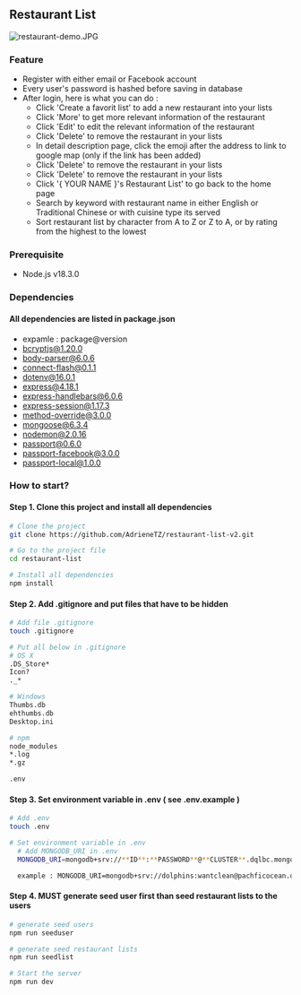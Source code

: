 ## Restaurant List

![restaurant-demo.JPG](https://drive.google.com/uc?id=1v_OC8Q-fMp8RD5zj-yG-_m2PMTQmwaxO)

### Feature
- Register with either email or Facebook account
- Every user's password is hashed before saving in database
- After login, here is what you can do :
  -  Click 'Create a favorit list' to add a new restaurant into your lists
  - Click 'More' to get more relevant information of the restaurant
  - Click 'Edit' to edit the relevant information of the restaurant
  - Click 'Delete' to remove the restaurant in your lists
  - In detail description page, click the emoji after the address to link to google map (only if the link has been added)
  - Click 'Delete' to remove the restaurant in your lists
  - Click 'Delete' to remove the restaurant in your lists
  - Click '{ YOUR NAME }'s Restaurant List' to go back to the home page
  - Search by keyword with restaurant name in either English or Traditional Chinese or with cuisine type its served
  - Sort restaurant list by character from A to Z or Z to A, or by rating from the highest to the lowest



### Prerequisite
- Node.js v18.3.0

### Dependencies
#### All dependencies are listed in package.json
- expamle : package@version
- bcryptjs@1.20.0
- body-parser@6.0.6
- connect-flash@0.1.1
- dotenv@16.0.1
- express@4.18.1
- express-handlebars@6.0.6
- express-session@1.17.3
- method-override@3.0.0
- mongoose@6.3.4
- nodemon@2.0.16
- passport@0.6.0
- passport-facebook@3.0.0
- passport-local@1.0.0

### How to start?
#### Step 1. Clone this project and install all dependencies
```bash
# Clone the project
git clone https://github.com/AdrieneTZ/restaurant-list-v2.git

# Go to the project file
cd restaurant-list

# Install all dependencies
npm install
```
#### Step 2. Add .gitignore and put files that have to be hidden
```bash
# Add file .gitignore
touch .gitignore

# Put all below in .gitignore
# OS X
.DS_Store*
Icon?
._*

# Windows
Thumbs.db
ehthumbs.db
Desktop.ini

# npm
node_modules
*.log
*.gz

.env
```
#### Step 3. Set environment variable in .env ( see .env.example )
```bash
# Add .env
touch .env

# Set environment variable in .env
  # Add MONGODB_URI in .env
  MONGODB_URI=mongodb+srv://**ID**:**PASSWORD**@**CLUSTER**.dqlbc.mongodb.net/**DATABASE**?retryWrites=true&w=majority

  example : MONGODB_URI=mongodb+srv://dolphins:wantclean@pachficocean.dqlbc.mongodb.net/SanFrancisco?retryWrites=true&w=majority
```
#### Step 4. MUST generate seed user first than seed restaurant lists to the users
```bash
# generate seed users
npm run seeduser

# generate seed restaurant lists
npm run seedlist

# Start the server
npm run dev
```